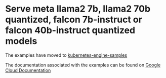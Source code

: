 # Serve meta llama2 7b, llama2 70b quantized, falcon 7b-instruct or falcon 40b-instruct quantized models

The examples have moved to [kubernetes-engine-samples](https://github.com/GoogleCloudPlatform/kubernetes-engine-samples/tree/main/ai-ml/gke-ray/rayserve)

The documentation associated with the examples can be found on [Google Cloud Documentation](https://cloud.google.com/kubernetes-engine/docs/how-to/serve-llm-l4-ray)